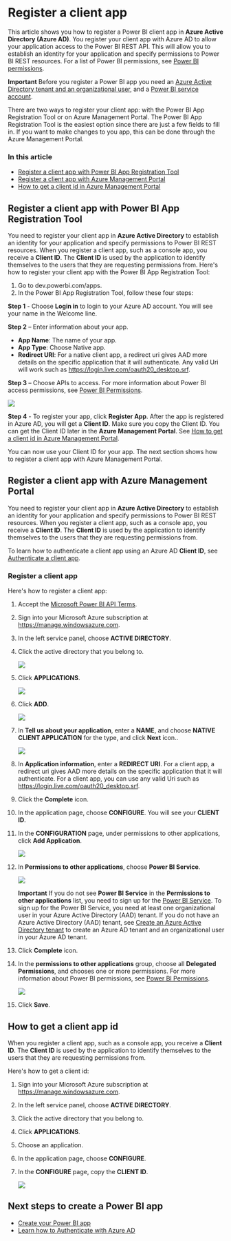 ﻿<properties
   pageTitle="Register a client app"
   description="Register a client app"
   services="powerbi"
   documentationCenter=""
   authors="dvana"
   manager="mblythe"
   editor=""
   tags=""/>

<tags
   ms.service="powerbi"
   ms.devlang="NA"
   ms.topic="article"
   ms.tgt_pltfrm="NA"
   ms.workload="powerbi"
   ms.date="11/01/2015"
   ms.author="derrickv"/>

# Register a client app

This article shows you how to register a Power BI client app in **Azure Active Directory (Azure AD)**. You register your client app with Azure AD to allow your application access to the Power BI REST API. This will allow you to establish an identity for your application and specify permissions to Power BI REST resources. For a list of Power BI permissions, see [Power BI permissions](powerbi-developer-power-bi-permissions.md).

**Important** Before you register a Power BI app you need an [Azure Active Directory tenant and an organizational user](powerbi-developer-create-an-azure-active-directory-tenant.md), and a [Power BI service account](powerbi-developer-sign-up-for-power-bi-service.md).

There are two ways to register your client app: with the Power BI App Registration Tool or on Azure Management Portal. The Power BI App Registration Tool is the easiest option since there are just a few fields to fill in. If you want to make changes to you app, this can be done through the Azure Management Portal.

### In this article

- [Register a client app with Power BI App Registration Tool](#clientTool)
- [Register a client app with Azure Management Portal](#client)
- [How to get a client id in Azure Management Portal](#clientID)

<a name="clientTool"></a>
## Register a client app with Power BI App Registration Tool
You need to register your client app in **Azure Active Directory** to establish an identity for your application and specify permissions to Power BI REST resources. When you register a client app, such as a console app, you receive a **Client ID**.  The **Client ID** is used by the application to identify themselves to the users that they are requesting permissions from.
Here's how to register your client app with the Power BI App Registration Tool:

1.	Go to dev.powerbi.com/apps.
2.	In the Power BI App Registration Tool, follow these four steps:

**Step 1** - Choose **Login in** to login to your Azure AD account. You will see your name in the Welcome line.

**Step 2** – Enter information about your app.
* **App Name**: The name of your app.
* **App Type**: Choose Native app.
* **Redirect URI**: For a native client app, a redirect uri gives AAD more details on the specific application that it will authenticate. Any valid Uri will work such as https://login.live.com/oauth20_desktop.srf.

**Step 3** – Choose APIs to access. For more information about Power BI access permissions, see [Power BI Permissions](powerbi-developer-power-bi-permissions.md).

![](media/powerbi-developer-register-a-client-app/register-app-tool-step-3.png)

**Step 4** - To register your app, click **Register App**. After the app is registered in Azure AD, you will get a **Client ID**. Make sure you copy the Client ID. You can get the Client ID later in the **Azure Management Portal**. See [How to get a client id in Azure Management Portal](#clientID).

You can now use your Client ID for your app. The next section shows how to register a client app with Azure Management Portal.

<a name="client"></a>
## Register a client app with Azure Management Portal
You need to register your client app in **Azure Active Directory** to establish an identity for your application and specify permissions to Power BI REST resources. When you register a client app, such as a console app, you receive a **Client ID**.  The **Client ID** is used by the application to identify themselves to the users that they are requesting permissions from.

To learn how to authenticate a client app using an Azure AD **Client ID**, see [Authenticate a client app](powerbi-developer-authenticate-a-client-app.md).

### Register a client app

Here's how to register a client app:
1. Accept the [Microsoft Power BI API Terms](https://powerbi.microsoft.com/api-terms).
2. Sign into your Microsoft Azure subscription at https://manage.windowsazure.com.
3. In the left service panel, choose **ACTIVE DIRECTORY**.
4. Click the active directory that you belong to.

    ![](media/powerbi-developer-register-a-client-app/register-app-ad.png)

5. Click **APPLICATIONS**.

    ![](media/powerbi-developer-register-a-client-app/register-app-applications.png)

6. Click **ADD**.

    ![](media/powerbi-developer-register-a-client-app/register-app-add.png)

7. In **Tell us about your application**, enter a **NAME**, and choose **NATIVE CLIENT APPLICATION** for the type, and click **Next** icon..

    ![](media/powerbi-developer-register-a-client-app/register-app-client-app.png)

8. In **Application information**, enter a **REDIRECT URI**. For a client app, a redirect uri gives AAD more details on the specific application that it will authenticate. For a client app, you can use any valid Uri such as https://login.live.com/oauth20_desktop.srf.

9.	Click the **Complete** icon.
10.	In the application page, choose **CONFIGURE**. You will see your **CLIENT ID**.
11.	In the **CONFIGURATION** page, under permissions to other applications, click **Add Application**.

    ![](media/powerbi-developer-register-a-client-app/register-app-add-application.png)

12. In **Permissions to other applications**, choose **Power BI Service**.

    ![](media/powerbi-developer-register-a-client-app/register-app-permissions-to-other-applications.png)

      **Important** If you do not see **Power BI Service** in the **Permissions to other applications** list, you need to sign up for the [Power BI Service](https://www.powerbi.com/). To sign up for the Power BI Service, you need at least one organizational user in your Azure Active Directory (AAD) tenant. If you do not have an Azure Active Directory (AAD) tenant, see [Create an Azure Active Directory tenant](powerbi-developer-create-an-azure-active-directory-tenant.md) to create an Azure AD tenant and an organizational user in your Azure AD tenant.

13. Click **Complete** icon.
14. In the **permissions to other applications** group, choose all **Delegated Permissions**, and chooses one or more permissions. For more information about Power BI permissions, see [Power BI Permissions](powerbi-developer-power-bi-permissions.md).

    ![](media/powerbi-developer-register-a-client-app/register-app-delegated-permissions.png)

15. Click **Save**.

<a name="clientID"></a>
## How to get a client app id
When you register a client app, such as a console app, you receive a **Client ID**.  The **Client ID** is used by the application to identify themselves to the users that they are requesting permissions from.

Here's how to get a client id:

1. Sign into your Microsoft Azure subscription at https://manage.windowsazure.com.
2. In the left service panel, choose **ACTIVE DIRECTORY**.
3. Click the active directory that you belong to.
4. Click **APPLICATIONS**.
5. Choose an application.
6. In the application page, choose **CONFIGURE**.
7. In the **CONFIGURE** page, copy the **CLIENT ID**.

    ![](media/powerbi-developer-register-a-client-app/register-app-clientid.png)

## Next steps to create a Power BI app
- [Create your Power BI app](powerbi-developer-introduction-to-creating-a-power-bi-app.md)
- [Learn how to Authenticate with Azure AD](powerbi-developer-authenticate-to-power-bi-service.md)
